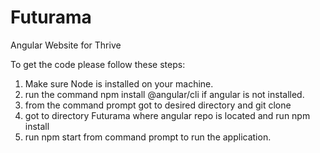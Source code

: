# Futurama
Angular Website for Thrive

To get the code please follow these steps:

1. Make sure Node is installed on your machine.
2. run the command npm install @angular/cli if angular is not installed.
3. from the command prompt got to desired directory and git clone 
4. got to directory Futurama where angular repo is located and run npm install
5. run npm start from command prompt to run the application.
